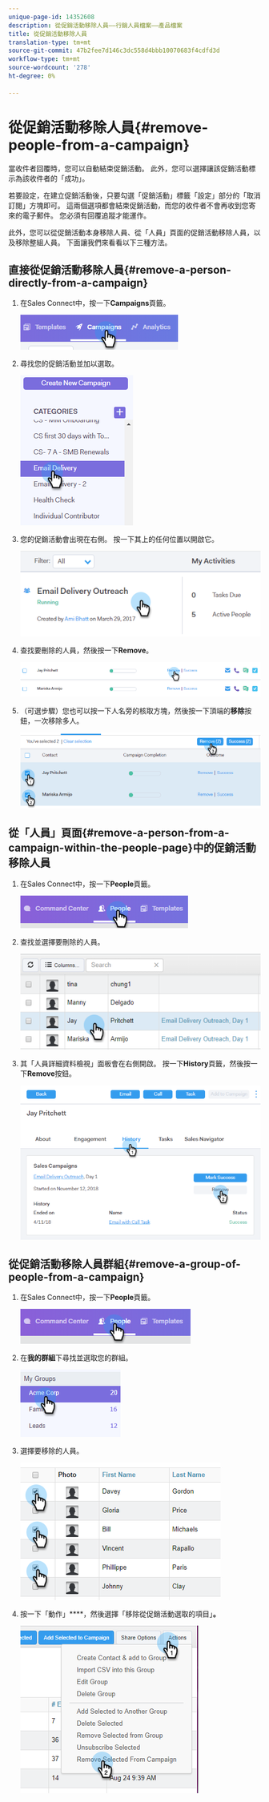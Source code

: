 ```yaml
---
unique-page-id: 14352608
description: 從促銷活動移除人員——行銷人員檔案——產品檔案
title: 從促銷活動移除人員
translation-type: tm+mt
source-git-commit: 47b2fee7d146c3dc558d4bbb10070683f4cdfd3d
workflow-type: tm+mt
source-wordcount: '278'
ht-degree: 0%

---
```



# 從促銷活動移除人員{#remove-people-from-a-campaign}

當收件者回覆時，您可以自動結束促銷活動。 此外，您可以選擇讓該促銷活動標示為該收件者的「成功」。

若要設定，在建立促銷活動後，只要勾選「促銷活動」標籤「設定」部分的「取消訂閱」方塊即可。 這兩個選項都會結束促銷活動，而您的收件者不會再收到您寄來的電子郵件。 您必須有回覆追蹤才能運作。

此外，您可以從促銷活動本身移除人員、從「人員」頁面的促銷活動移除人員，以及移除整組人員。 下面讓我們來看看以下三種方法。

## 直接從促銷活動移除人員{#remove-a-person-directly-from-a-campaign}

1. 在Sales Connect中，按一下&#x200B;**Campaigns**&#x200B;頁籤。

   ![](assets/one.png)

1. 尋找您的促銷活動並加以選取。

   ![](assets/two.png)

1. 您的促銷活動會出現在右側。 按一下其上的任何位置以開啟它。

   ![](assets/three.png)

1. 查找要刪除的人員，然後按一下&#x200B;**Remove**。

   ![](assets/four.png)

1. （可選步驟）您也可以按一下人名旁的核取方塊，然後按一下頂端的&#x200B;**移除**&#x200B;按鈕，一次移除多人。

   ![](assets/five.png)

## 從「人員」頁面{#remove-a-person-from-a-campaign-within-the-people-page}中的促銷活動移除人員

1. 在Sales Connect中，按一下&#x200B;**People**&#x200B;頁籤。

   ![](assets/one-a.png)

1. 查找並選擇要刪除的人員。

   ![](assets/two-a.png)

1. 其「人員詳細資料檢視」面板會在右側開啟。 按一下&#x200B;**History**&#x200B;頁籤，然後按一下&#x200B;**Remove**&#x200B;按鈕。

   ![](assets/three-a.png)

## 從促銷活動移除人員群組{#remove-a-group-of-people-from-a-campaign}

1. 在Sales Connect中，按一下&#x200B;**People**&#x200B;頁籤。

   ![](assets/one-b.png)

1. 在&#x200B;**我的群組**&#x200B;下尋找並選取您的群組。

   ![](assets/two-b.png)

1. 選擇要移除的人員。

   ![](assets/three-b.png)

1. 按一下「動作」****，然後選擇「移除從促銷活動選取的項目」**。**

   ![](assets/four-b.png)

